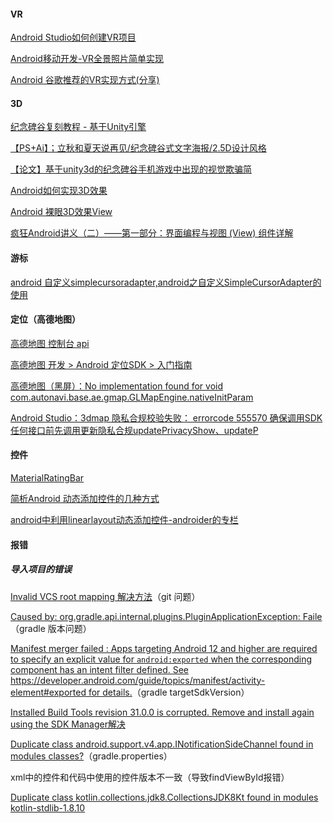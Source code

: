 #### VR

[Android Studio如何创建VR项目](https://blog.csdn.net/xanthus_li/article/details/60879510)

[Android移动开发-VR全景照片简单实现](https://blog.csdn.net/weixin_43933801/article/details/111828989)

[Android 谷歌推荐的VR实现方式(分享)](https://www.jb51.net/article/133140.htm)



#### 3D

[纪念碑谷复刻教程 - 基于Unity引擎](https://blog.csdn.net/ZHurric/article/details/120578628?spm=1001.2101.3001.6650.1&utm_medium=distribute.pc_relevant.none-task-blog-2%7Edefault%7ECTRLIST%7Edefault-1-120578628-blog-100544457.pc_relevant_default&depth_1-utm_source=distribute.pc_relevant.none-task-blog-2%7Edefault%7ECTRLIST%7Edefault-1-120578628-blog-100544457.pc_relevant_default&utm_relevant_index=2)

[【PS+Ai】；立秋和夏天说再见/纪念碑谷式文字海报/2.5D设计风格](https://www.bilibili.com/video/BV1354y1i76g/?spm_id_from=autoNext)

[【论文】基于unity3d的纪念碑谷手机游戏中出现的视觉欺骗简](https://www.doc88.com/p-0029697589170.html?r=1)

[Android如何实现3D效果](https://www.jianshu.com/p/0dd1649f5822)

[Android 裸眼3D效果View](https://blog.csdn.net/number_cmd9/article/details/119722039)

[疯狂Android讲义（二）——第一部分：界面编程与视图 (View) 组件详解](https://blog.csdn.net/indeedes/article/details/123001437)



#### 游标

[android 自定义simplecursoradapter,android之自定义SimpleCursorAdapter的使用](https://blog.csdn.net/weixin_36166342/article/details/117295741)



#### 定位（高德地图）

[高德地图 控制台 api](https://console.amap.com/dev/key/app)

[高德地图 开发 > Android 定位SDK > 入门指南](https://lbs.amap.com/api/android-location-sdk/gettingstarted/#creatproject)

[高德地图（黑屏）：No implementation found for void com.autonavi.base.ae.gmap.GLMapEngine.nativeInitParam](https://blog.csdn.net/w497139412/article/details/122620897)

[Android Studio：3dmap 隐私合规校验失败： errorcode 555570 确保调用SDK任何接口前先调用更新隐私合规updatePrivacyShow、updateP](https://lbs.amap.com/api/android-location-sdk/guide/create-project/dev-attention#t1)



#### 控件

[MaterialRatingBar](https://github.com/zhanghai/MaterialRatingBar)

[简析Android 动态添加控件的几种方式](https://blog.csdn.net/qq_39330066/article/details/99182008)

[android中利用linearlayout动态添加控件-androider的专栏](https://www.renrendoc.com/paper/132062677.html)





#### 报错

##### 导入项目的错误

[Invalid VCS root mapping 解决方法](https://blog.csdn.net/weixin_48688773/article/details/123186923)（git 问题）

[Caused by: org.gradle.api.internal.plugins.PluginApplicationException: Faile](http://t.zoukankan.com/handsometaoa-p-14154049.html)（gradle 版本问题）

[Manifest merger failed : Apps targeting Android 12 and higher are required to specify an explicit value for `android:exported` when the corresponding component has an intent filter defined. See https://developer.android.com/guide/topics/manifest/activity-element#exported for details.](https://blog.csdn.net/weixin_42360806/article/details/118888920)（gradle targetSdkVersion）

[Installed Build Tools revision 31.0.0 is corrupted. Remove and install again using the SDK Manager解决](http://events.jianshu.io/p/c6710f00144f)



[Duplicate class android.support.v4.app.INotificationSideChannel found in modules classes?](https://blog.csdn.net/Ryan_Captain/article/details/121098116)（gradle.properties）



xml中的控件和代码中使用的控件版本不一致（导致findViewById报错）



[Duplicate class kotlin.collections.jdk8.CollectionsJDK8Kt found in modules kotlin-stdlib-1.8.10](https://blog.csdn.net/hhhyyyjjj/article/details/133168556)

